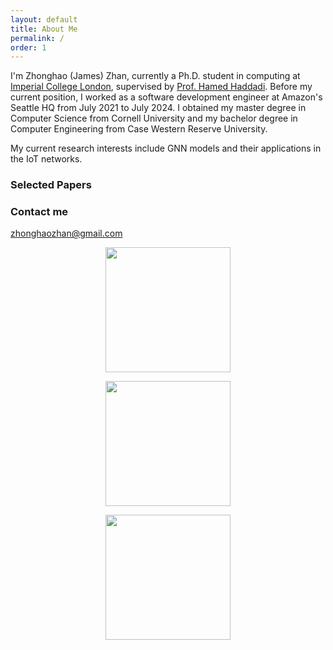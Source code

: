 ```yaml
---
layout: default
title: About Me
permalink: /
order: 1
---
```


I'm Zhonghao (James) Zhan, currently a Ph.D. student in computing at [Imperial College London](https://en.wikipedia.org/wiki/Imperial_College_London), supervised by [Prof. Hamed Haddadi](https://haddadi.github.io/). Before my current position, I worked as a software development engineer at Amazon's Seattle HQ from July 2021 to July 2024. I obtained my master degree in Computer Science from Cornell University and my bachelor degree in Computer Engineering from Case Western Reserve University.

My current research interests include GNN models and their applications in the IoT networks.

### Selected Papers


### Contact me

[zhonghaozhan@gmail.com](mailto:zhonghaozhan@gmail.com)

<p align="center">
<a href="https://netsys.doc.ic.ac.uk/index.html"><img src="https://zhonghaozhan.github.io/master/images/ICL.jpg" width="200"/>

<p align="center">
<a href="https://www.imperial.ac.uk/sysal/"><img src="https://zhonghaozhan.github.io/master/images/Cornell.png" width="200"/>

<p align="center">
<a href="https://www.imperial.ac.uk/sysal/"><img src="https://zhonghaozhan.github.io/master/images/CWRU.png" width="200"/>